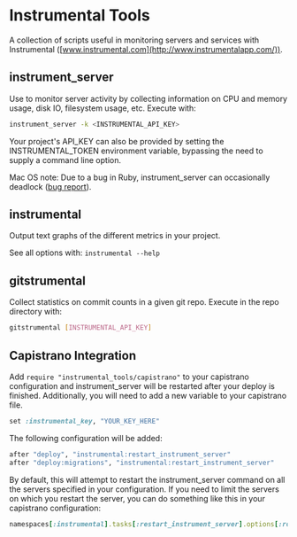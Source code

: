# Instrumental Tools

A collection of scripts useful in monitoring servers and services with Instrumental ([www.instrumental.com](http://www.instrumentalapp.com/)).

## instrument_server

Use to monitor server activity by collecting information on CPU and memory usage, disk IO, filesystem usage, etc. Execute with:

```sh
instrument_server -k <INSTRUMENTAL_API_KEY>
```

Your project's API_KEY can also be provided by setting the INSTRUMENTAL_TOKEN environment variable, bypassing the need to supply a command line option.

Mac OS note: Due to a bug in Ruby, instrument_server can occasionally deadlock ([bug report](http://bugs.ruby-lang.org/issues/5811)).

## instrumental

Output text graphs of the different metrics in your project.

See all options with: `instrumental --help`

## gitstrumental

Collect statistics on commit counts in a given git repo.  Execute in the repo directory with:

```sh
gitstrumental [INSTRUMENTAL_API_KEY]
```

## Capistrano Integration

Add `require "instrumental_tools/capistrano"` to your capistrano
configuration and instrument_server will be restarted after your
deploy is finished. Additionally, you will need to add a new variable
to your capistrano file.

```ruby
set :instrumental_key, "YOUR_KEY_HERE"
```

The following configuration will be added:

```ruby
after "deploy", "instrumental:restart_instrument_server"
after "deploy:migrations", "instrumental:restart_instrument_server"
```

By default, this will attempt to restart the instrument_server command
on all the servers specified in your configuration. If you need to
limit the servers on which you restart the server, you can do
something like this in your capistrano configuration:

```ruby
namespaces[:instrumental].tasks[:restart_instrument_server].options[:roles] = [:web, :worker]
```
